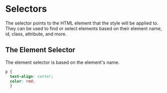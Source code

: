 # Selectors
The selector points to the HTML element that the style will be applied to. They can be used to find or select elements based on their element
name, id, class, attribute, and more.

## The Element Selector
The element selector is based on the element's name.
```css
p {
  text-align: center;
  color: red;
  }
```
